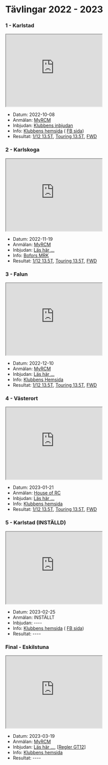 # Tävlingar 2022 - 2023

### 1 - Karlstad
<iframe src="https://www.google.com/maps/embed?pb=!1m18!1m12!1m3!1d5182.31048995225!2d13.5271734024871!3d59.37144918368831!2m3!1f0!2f0!3f0!3m2!1i1024!2i768!4f13.1!3m3!1m2!1s0x0%3A0x34a4d56399f7841b!2zNTnCsDIyJzE4LjQiTiAxM8KwMzEnNDEuMyJF!5e1!3m2!1sen!2sse!4v1664809355059!5m2!1sen!2sse" width="300" height="225" style="border:5;" allowfullscreen="" loading="lazy" referrerpolicy="no-referrer-when-downgrade"></iframe>

* Datum: 2022-10-08
* Anmälan: [MyRCM](https://www.myrcm.ch/myrcm/main?pLa=sv&pId[E]=1&dId[E]=66472&hId[1]=com)
* Inbjudan: [Klubbens inbjudan](https://kdmr.se/t-vlingsinfo-msec)
* Info: [Klubbens hemsida](https://www.kdmr.se) ( [FB sida](https://www.facebook.com/karlstadminiracing))
* Resultat: [1/12 13.5T](total_track.md), [Touring 13.5T](total_touring.md), [FWD](total_fwd.md)

### 2 - Karlskoga
<iframe src="https://www.google.com/maps/embed?pb=!1m18!1m12!1m3!1d648.5516775799703!2d14.494025803194345!3d59.33149141411147!2m3!1f0!2f0!3f0!3m2!1i1024!2i768!4f13.1!3m3!1m2!1s0x465c8a34e431b655%3A0x19b5b5eef58ed324!2sFlygf%C3%A4ltsv%C3%A4gen%2012%2C%20691%2037%20Karlskoga!5e1!3m2!1sen!2sse!4v1665408559386!5m2!1sen!2sse" width="300" height="225" style="border:5;" allowfullscreen="" loading="lazy" referrerpolicy="no-referrer-when-downgrade"></iframe>

* Datum: 2022-11-19
* Anmälan: [MyRCM](https://www.myrcm.ch/myrcm/main?pLa=en&dFi=bofors&dId[E]=66903&hId[1]=search)
* Inbjudan: [Läs här ...](./files/Bofors_MRK_inbjudan_221119.pdf)
* Info: [Bofors MRK](http://www.boforsmrk.se/)
* Resultat: [1/12 13.5T](total_track.md), [Touring 13.5T](total_touring.md), [FWD](total_fwd.md)

### 3 - Falun
<iframe src="https://www.google.com/maps/embed?pb=!1m14!1m8!1m3!1d3414.143367583004!2d15.654939351208544!3d60.60647217692223!3m2!1i1024!2i768!4f13.1!3m3!1m2!1s0x4667700dd9da9d6f%3A0xc26a6e63fd5063d4!2sSoldatv%C3%A4gen%2010%2C%20791%2040%20Falun!5e1!3m2!1ssv!2sse!4v1670870902928!5m2!1ssv!2sse" width="300" height="225" style="border:5;" allowfullscreen="" loading="lazy" referrerpolicy="no-referrer-when-downgrade"></iframe>

* Datum: 2022-12-10
* Anmälan: [MyRCM](https://www.myrcm.ch/myrcm/main?pLa=en&dFi=falun&dId[E]=67548&hId[1]=search#)
* Inbjudan: [Läs här ...](./files/INBJUDAN_TILL_MELLANSVENSKA_ELBILSCUPEN_2022-12-10.pdf)
* Info: [Klubbens Hemsida](https://idrottonline.se/SMKDalaFalun-Bilsport)
* Resultat: [1/12 13.5T](total_track.md), [Touring 13.5T](total_touring.md), [FWD](total_fwd.md)

### 4 - Västerort
<iframe src="https://www.google.com/maps/embed?pb=!1m14!1m8!1m3!1d1053.5095825901626!2d17.858103896797562!3d59.37538070114638!3m2!1i1024!2i768!4f13.1!3m3!1m2!1s0x465f9fc6beb479a9%3A0xb7842f4a9ca109f1!2sSkatteg%C3%A5rdsv%C3%A4gen%20130%2C%20162%2050%20V%C3%A4llingby!5e1!3m2!1ssv!2sse!4v1670871130718!5m2!1ssv!2sse" width="300" height="225" style="border:5;" allowfullscreen="" loading="lazy" referrerpolicy="no-referrer-when-downgrade"></iframe>

* Datum: 2023-01-21
* Anmälan: [House of RC](https://houseofrc.com/events/900)
* Inbjudan: [Läs här ...](./files/Inbjudan_Vasterort_MSEC4.pdf)
* Info: [Klubbens hemsida](www.vrcsk.se/)
* Resultat: [1/12 13.5T](total_track.md), [Touring 13.5T](total_touring.md), [FWD](total_fwd.md)

### 5 - Karlstad (INSTÄLLD)
<iframe src="https://www.google.com/maps/embed?pb=!1m18!1m12!1m3!1d5182.31048995225!2d13.5271734024871!3d59.37144918368831!2m3!1f0!2f0!3f0!3m2!1i1024!2i768!4f13.1!3m3!1m2!1s0x0%3A0x34a4d56399f7841b!2zNTnCsDIyJzE4LjQiTiAxM8KwMzEnNDEuMyJF!5e1!3m2!1sen!2sse!4v1664809355059!5m2!1sen!2sse" width="300" height="225" style="border:5;" allowfullscreen="" loading="lazy" referrerpolicy="no-referrer-when-downgrade"></iframe>

* Datum: 2023-02-25
* Anmälan: INSTÄLLT
* Inbjudan: ----
* Info: [Klubbens hemsida](https://www.kdmr.se) ( [FB sida](https://www.facebook.com/karlstadminiracing))
* Resultat: ----

### Final - Eskilstuna
<iframe src="https://www.google.com/maps/embed?pb=!1m18!1m12!1m3!1d907.3165542170461!2d16.48692914413301!3d59.42031032502788!2m3!1f0!2f0!3f0!3m2!1i1024!2i768!4f13.1!3m3!1m2!1s0x465e8df1cc687c3f%3A0x3657039a2764ac9!2sTorsharg%20Hallen!5e1!3m2!1sen!2sse!4v1677792429585!5m2!1sen!2sse" width="300" height="225" style="border:5;" allowfullscreen="" loading="lazy" referrerpolicy="no-referrer-when-downgrade"></iframe>

* Datum: 2023-03-19
* Anmälan: [MyRCM](https://www.myrcm.ch/myrcm/main?pLa=en&dFi=msec&dId[E]=69366&hId[1]=search)
* Inbjudan: [Läs här ...](./files/MK_Eskil_inbjudan_finalen_MSEC_2023-03-19.pdf), [[Regler GT12](./files/PM1_MSEC_2023-03-19.pdf)]
* Info: [Klubbens hemsida](https://www.mkeskil.se/)
* Resultat: ----
